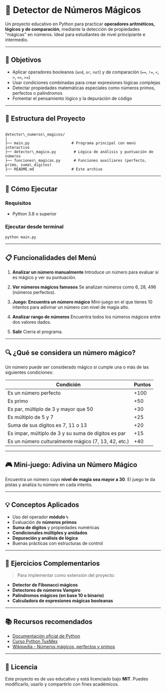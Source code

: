 # 🔮 Detector de Números Mágicos

Un proyecto educativo en Python para practicar **operadores aritméticos, lógicos y de comparación**, mediante la detección de propiedades "mágicas" en números. Ideal para estudiantes de nivel principiante e intermedio.

---

## 🎯 Objetivos

- Aplicar operadores booleanos (`and`, `or`, `not`) y de comparación (`==`, `!=`, `<`, `>`, `<=`, `>=`)
- Usar condiciones combinadas para crear expresiones lógicas complejas
- Detectar propiedades matemáticas especiales como números primos, perfectos o palíndromos
- Fomentar el pensamiento lógico y la depuración de código

---

## 📁 Estructura del Proyecto

```

detector\_numeros\_magicos/
│
├── main.py                   # Programa principal con menú interactivo
├── detector\_magico.py        # Lógica de análisis y puntuación de números
├── funciones\_magicas.py      # Funciones auxiliares (perfecto, primo, suma\_digitos)
├── README.md                 # Este archivo

````

---

## 🚀 Cómo Ejecutar

### Requisitos

- Python 3.8 o superior

### Ejecutar desde terminal

```bash
python main.py
````

---

## 📋 Funcionalidades del Menú

1. **Analizar un número manualmente**
   Introduce un número para evaluar si es mágico y ver su puntuación.

2. **Ver números mágicos famosos**
   Se analizan números como 6, 28, 496 (números perfectos).

3. **Juego: Encuentra un número mágico**
   Mini-juego en el que tienes 10 intentos para adivinar un número con nivel de magia alto.

4. **Analizar rango de números**
   Encuentra todos los números mágicos entre dos valores dados.

5. **Salir**
   Cierra el programa.

---

## 🔍 ¿Qué se considera un número mágico?

Un número puede ser considerado mágico si cumple una o más de las siguientes condiciones:

| Condición                                           | Puntos |
| --------------------------------------------------- | ------ |
| Es un número perfecto                               | +100   |
| Es primo                                            | +50    |
| Es par, múltiplo de 3 y mayor que 50                | +30    |
| Es múltiplo de 5 y 7                                | +25    |
| Suma de sus dígitos es 7, 11 o 13                   | +20    |
| Es impar, múltiplo de 3 y su suma de dígitos es par | +15    |
| Es un número culturalmente mágico (7, 13, 42, etc.) | +40    |

---

## 🎮 Mini-juego: Adivina un Número Mágico

Encuentra un número cuyo **nivel de magia sea mayor a 30**. El juego te da pistas y analiza tu número en cada intento.

---

## 💡 Conceptos Aplicados

* Uso del operador **módulo `%`**
* Evaluación de **números primos**
* **Suma de dígitos** y propiedades numéricas
* **Condicionales múltiples y anidados**
* **Depuración y análisis de lógica**
* Buenas prácticas con estructuras de control

---

## 🧠 Ejercicios Complementarios

> Para implementar como extensión del proyecto:

* **Detector de Fibonacci mágicos**
* **Detectores de números Vampiro**
* **Palíndromos mágicos (en base 10 o binario)**
* **Calculadora de expresiones mágicas booleanas**

---

## 📚 Recursos recomendados

* [Documentación oficial de Python](https://docs.python.org/3/)
* [Curso Python TuxMex](https://tuxmex.github.io/curso-python-tutorial/)
* [Wikipedia - Números mágicos, perfectos y primos](https://es.wikipedia.org/wiki/N%C3%BAmero_perfecto)

---

## 📜 Licencia

Este proyecto es de uso educativo y está licenciado bajo **MIT**. Puedes modificarlo, usarlo y compartirlo con fines académicos.
